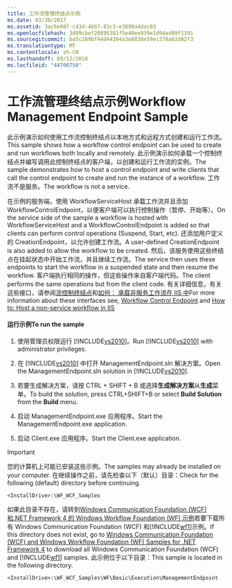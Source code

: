 ```yaml
---
title: 工作流管理终结点示例
ms.date: 03/30/2017
ms.assetid: 3ac6e08f-c43d-4bb7-83c3-e3890a4dac03
ms.openlocfilehash: 3d99cbef20895381f5e40ee939e1d94a409f1391
ms.sourcegitcommit: ba5c189bf44d44204a3e8838e59ec378a62d82f3
ms.translationtype: MT
ms.contentlocale: zh-CN
ms.lasthandoff: 09/12/2018
ms.locfileid: "44700750"
---
```

# <a name="workflow-management-endpoint-sample"></a><span data-ttu-id="eced5-102">工作流管理终结点示例</span><span class="sxs-lookup"><span data-stu-id="eced5-102">Workflow Management Endpoint Sample</span></span>
<span data-ttu-id="eced5-103">此示例演示如何使用工作流控制终结点以本地方式和远程方式创建和运行工作流。</span><span class="sxs-lookup"><span data-stu-id="eced5-103">This sample shows how a workflow control endpoint can be used to create and run workflows both locally and remotely.</span></span> <span data-ttu-id="eced5-104">此示例演示如何承载一个控制终结点并编写调用此控制终结点的客户端，以创建和运行工作流的实例。</span><span class="sxs-lookup"><span data-stu-id="eced5-104">The sample demonstrates how to host a control endpoint and write clients that call the control endpoint to create and run the instance of a workflow.</span></span> <span data-ttu-id="eced5-105">工作流不是服务。</span><span class="sxs-lookup"><span data-stu-id="eced5-105">The workflow is not a service.</span></span>  
  
 <span data-ttu-id="eced5-106">在示例的服务端，使用 WorkflowServiceHost 承载工作流并且添加 WorkflowControlEndpoint，以便客户端可以执行控制操作（暂停、开始等）。</span><span class="sxs-lookup"><span data-stu-id="eced5-106">On the service side of the sample a workflow is hosted with WorkflowServiceHost and a WorkflowControlEndpoint is added so that clients can perform control operations (Suspend, Start, etc).</span></span> <span data-ttu-id="eced5-107">还添加用户定义的 CreationEndpoint，以允许创建工作流。</span><span class="sxs-lookup"><span data-stu-id="eced5-107">A user-defined CreationEndpoint is also added to allow the workflow to be created.</span></span> <span data-ttu-id="eced5-108">然后，该服务使用这些终结点在挂起状态中开始工作流，并且继续工作流。</span><span class="sxs-lookup"><span data-stu-id="eced5-108">The service then uses these endpoints to start the workflow in a suspended state and then resume the workflow.</span></span> <span data-ttu-id="eced5-109">客户端执行相同的操作，但这些操作来自客户端代码。</span><span class="sxs-lookup"><span data-stu-id="eced5-109">The client performs the same operations but from the client code.</span></span> <span data-ttu-id="eced5-110">有关详细信息，有关这些接口，请参阅[流控制终结点](../../../../docs/framework/wcf/feature-details/workflow-control-endpoint.md)和[如何： 承载非服务工作流在 IIS 中](../../../../docs/framework/wcf/feature-details/how-to-host-a-non-service-workflow-in-iis.md)</span><span class="sxs-lookup"><span data-stu-id="eced5-110">For more information about these interfaces see, [Workflow Control Endpoint](../../../../docs/framework/wcf/feature-details/workflow-control-endpoint.md) and [How to: Host a non-service workflow in IIS](../../../../docs/framework/wcf/feature-details/how-to-host-a-non-service-workflow-in-iis.md)</span></span>  
  
#### <a name="to-run-the-sample"></a><span data-ttu-id="eced5-111">运行示例</span><span class="sxs-lookup"><span data-stu-id="eced5-111">To run the sample</span></span>  
  
1.  <span data-ttu-id="eced5-112">使用管理员权限运行 [!INCLUDE[vs2010](../../../../includes/vs2010-md.md)]。</span><span class="sxs-lookup"><span data-stu-id="eced5-112">Run [!INCLUDE[vs2010](../../../../includes/vs2010-md.md)] with administrator privileges.</span></span>  
  
2.  <span data-ttu-id="eced5-113">在 [!INCLUDE[vs2010](../../../../includes/vs2010-md.md)] 中打开 ManagementEndpoint.sln 解决方案。</span><span class="sxs-lookup"><span data-stu-id="eced5-113">Open the ManagementEndpoint.sln solution in [!INCLUDE[vs2010](../../../../includes/vs2010-md.md)].</span></span>  
  
3.  <span data-ttu-id="eced5-114">若要生成解决方案，请按 CTRL + SHIFT + B 或选择**生成解决方案**从**生成**菜单。</span><span class="sxs-lookup"><span data-stu-id="eced5-114">To build the solution, press CTRL+SHIFT+B or select **Build Solution** from the **Build** menu.</span></span>  
  
4.  <span data-ttu-id="eced5-115">启动 ManagementEndpoint.exe 应用程序。</span><span class="sxs-lookup"><span data-stu-id="eced5-115">Start the ManagementEndpoint.exe application.</span></span>  
  
5.  <span data-ttu-id="eced5-116">启动 Client.exe 应用程序。</span><span class="sxs-lookup"><span data-stu-id="eced5-116">Start the Client.exe application.</span></span>  
  
> [!IMPORTANT]
>  <span data-ttu-id="eced5-117">您的计算机上可能已安装这些示例。</span><span class="sxs-lookup"><span data-stu-id="eced5-117">The samples may already be installed on your computer.</span></span> <span data-ttu-id="eced5-118">在继续操作之前，请先检查以下（默认）目录：</span><span class="sxs-lookup"><span data-stu-id="eced5-118">Check for the following (default) directory before continuing.</span></span>  
>   
>  `<InstallDrive>:\WF_WCF_Samples`  
>   
>  <span data-ttu-id="eced5-119">如果此目录不存在，请转到[Windows Communication Foundation (WCF) 和.NET Framework 4 的 Windows Workflow Foundation (WF) 示例](https://go.microsoft.com/fwlink/?LinkId=150780)若要下载所有 Windows Communication Foundation (WCF) 和[!INCLUDE[wf1](../../../../includes/wf1-md.md)]示例。</span><span class="sxs-lookup"><span data-stu-id="eced5-119">If this directory does not exist, go to [Windows Communication Foundation (WCF) and Windows Workflow Foundation (WF) Samples for .NET Framework 4](https://go.microsoft.com/fwlink/?LinkId=150780) to download all Windows Communication Foundation (WCF) and [!INCLUDE[wf1](../../../../includes/wf1-md.md)] samples.</span></span> <span data-ttu-id="eced5-120">此示例位于以下目录：</span><span class="sxs-lookup"><span data-stu-id="eced5-120">This sample is located in the following directory.</span></span>  
>   
>  `<InstallDrive>:\WF_WCF_Samples\WF\Basic\Execution\ManagementEndpoint`